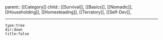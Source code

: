 
parent:: [[Category]]
child:: [[Survival]], [[Basics]], [[Nomadic]], [[Householding]], [[Homesteading]], [[Terratory]], [[Self-Dev]], 

---


```breadcrumbs
type:tree
dir:down
title:false
```